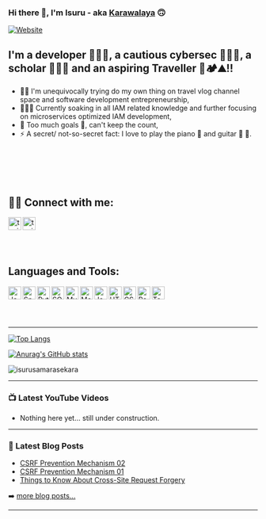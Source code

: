 ### Hi there 🙌, I'm Isuru - aka [Karawalaya][website] 🙃

[![Website](https://img.shields.io/website?label=tasiee.com&style=for-the-badge&url=https%3A%2F%2Ftasiee.com)](https://www.tasiee.com/)

## I'm a developer 🧑🏻‍💻, a cautious cybersec 🕵🏻‍♂️, a scholar 👨🏻‍🎓 and an aspiring Traveller 🧳🏕⛰!!

- 🏂🏻  I'm unequivocally trying do my own thing on travel vlog channel space and software development entrepreneurship,
- 🧑🏻‍💻  Currently soaking in all IAM related knowledge and further focusing on microservices optimized IAM development,
- 🥅  Too much goals 🎯, can't keep the count,
- ⚡  A secret/ not-so-secret fact: I love to play the piano 🎹 and guitar 🎸 🎼.

<br/><br/><br/><br/>

## 🤙🏼 Connect with me:
[<img align="left" alt="tasiee.com" width="26px" src="https://img.icons8.com/external-justicon-lineal-color-justicon/64/000000/external-coding-responsive-web-design-justicon-lineal-color-justicon-3.png" />][website]
[<img align="left" alt="tasiee.com" width="26px" src="https://img.icons8.com/dusk/48/000000/linkedin.png" />][linkedin]

<br/><br/><br/><br/>

## Languages and Tools:
<img align="left" alt="Java" width="26px" src="https://img.icons8.com/dusk/64/000000/java-coffee-cup-logo.png" />
<img align="left" alt="Spring" width="26px" src="https://img.icons8.com/color/48/000000/spring-logo.png" />
<img align="left" alt="Python" width="26px" src="https://img.icons8.com/dusk/64/000000/python.png" />
<img align="left" alt="SQL" width="26px" src="https://img.icons8.com/external-wanicon-two-tone-wanicon/64/000000/external-sql-server-big-data-wanicon-two-tone-wanicon.png" />
<img align="left" alt="MySql" width="26px" src="https://img.icons8.com/color/48/000000/mysql-logo.png" />
<img align="left" alt="MongoDB" width="26px" src="https://img.icons8.com/color/48/000000/mongodb.png" />
<img align="left" alt="JavaScript" width="26px" src="https://img.icons8.com/dusk/64/000000/javascript-logo.png" />
<img align="left" alt="HTML" width="26px" src="https://img.icons8.com/color/48/000000/html-5--v1.png" />
<img align="left" alt="CSS" width="26px" src="https://img.icons8.com/dusk/64/000000/css3.png" />
<img align="left" alt="Raspberry Pi" width="26px" src="https://img.icons8.com/color/48/000000/raspberry-pi.png" />
<img align="left" alt="Tensorflow" width="26px" src="https://img.icons8.com/color/48/000000/tensorflow.png" />

<br /><br/><br/><br/>

---
[![Top Langs](https://github-readme-stats.vercel.app/api/top-langs/?username=isurusamarasekara&layout=compact&theme=tokyonight)](https://github.com/anuraghazra/github-readme-stats)

[![Anurag's GitHub stats](https://github-readme-stats.vercel.app/api?username=isurusamarasekara&count_private=true&show_icons=true&theme=tokyonight)](https://github.com/anuraghazra/github-readme-stats)

<img src="https://github-readme-streak-stats.herokuapp.com/?user=isurusamarasekara&theme=algolia" alt="isurusamarasekara"/>

<br />

---

### 📺 Latest YouTube Videos

<!-- YOUTUBE:START -->
- Nothing here yet... still under construction.
<!-- YOUTUBE:END -->

---

### 📕 Latest Blog Posts

<!-- BLOG-POST-LIST:START -->
- [CSRF Prevention Mechanism 02](https://isurusamarasekara.medium.com/csrf-prevention-mechanism-02-1be3020008d0)
- [CSRF Prevention Mechanism 01](https://isurusamarasekara.medium.com/csrf-prevention-mechanism-01-fec9ab0e74b0)
- [Things to Know About Cross-Site Request Forgery](https://isurusamarasekara.medium.com/things-to-know-about-cross-site-request-forgery-fe043ad05c2f)
<!-- BLOG-POST-LIST:END -->

➡️  [more blog posts...](https://isurusamarasekara.medium.com/)

---

[website]: https://www.tasiee.com
[linkedin]: https://lk.linkedin.com/in/isurudananjayasamarasekara

